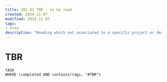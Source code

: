 ```yaml
---
title: 201.01 TBR - to be read
created: 2024-11-07
modified: 2024-11-07
tags:
- area
description: "Reading which not associated to a specific project or deadline."
---
```

# TBR
```dataview
TASK
WHERE !completed AND contains(tags, "#TBR") 
```
